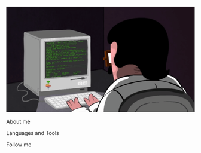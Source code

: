 ![Header](https://github.com/16adianay/16adianay/blob/main/assets/programming.gif)

About me

Languages and Tools

Follow me